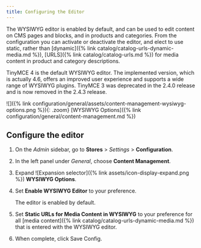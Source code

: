 ```yaml
---
title: Configuring the Editor
---
```


The WYSIWYG editor is enabled by default, and can be used to edit content on CMS pages and blocks, and in products and categories. From the configuration you can activate or deactivate the editor, and elect to use static, rather than [dynamic]({% link catalog/catalog-urls-dynamic-media.md %}), [URLS]({% link catalog/catalog-urls.md %}) for media content in product and category descriptions.

TinyMCE 4 is the default WYSIWYG editor. The implemented version, which is actually 4.6, offers an improved user experience and supports a wide range of WYSIWYG plugins. TinyMCE 3 was deprecated in the 2.4.0 release and is now removed in the 2.4.3 release.

![]({% link configuration/general/assets/content-management-wysiwyg-options.png %}){: .zoom}
[WYSIWYG Options]({% link configuration/general/content-management.md %})

## Configure the editor

1. On the _Admin_ sidebar, go to **Stores** > _Settings_ > **Configuration**.

1. In the left panel under _General_, choose **Content Management**.

1. Expand ![Expansion selector]({% link assets/icon-display-expand.png %}) **WYSIWYG Options**.

1. Set **Enable WYSIWYG Editor** to your preference.

   The editor is enabled by default.

1. Set **Static URLs for Media Content in WYSIWYG** to your preference for all [media content]({% link catalog/catalog-urls-dynamic-media.md %}) that is entered with the WYSIWYG editor.

1. When complete, click <span class="btn">Save Config</span>.
